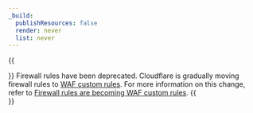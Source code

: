 ```yaml
---
_build:
  publishResources: false
  render: never
  list: never
---
```


{{<Aside type="warning" header="Deprecation notice">}}
Firewall rules have been deprecated. Cloudflare is gradually moving firewall rules to [WAF custom rules](/waf/custom-rules/). For more information on this change, refer to [Firewall rules are becoming WAF custom rules](#).
{{</Aside>}}
